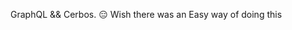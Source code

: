 GraphQL && Cerbos.
😑 Wish there was an Easy way of doing this 

<!-- 

Scalar fields (strings, booleans, or numbers) that should have different levels of access controls to other fields.
Object and collection fields where an access check can be applied to the parent to save the field resolution, and avoid individual policy checks on each resolved object. 
-->

<!-- 

In the example above, we see that the business logic layer requires the caller to provide a user object. If you are using GraphQL.js, the User object should be populated on the context argument or rootValue in the fourth argument of the resolver. Field authorization does not replace object level checks, unless the object precisely matches the access level of the parent project
Field authorization is recommended for:
 -->